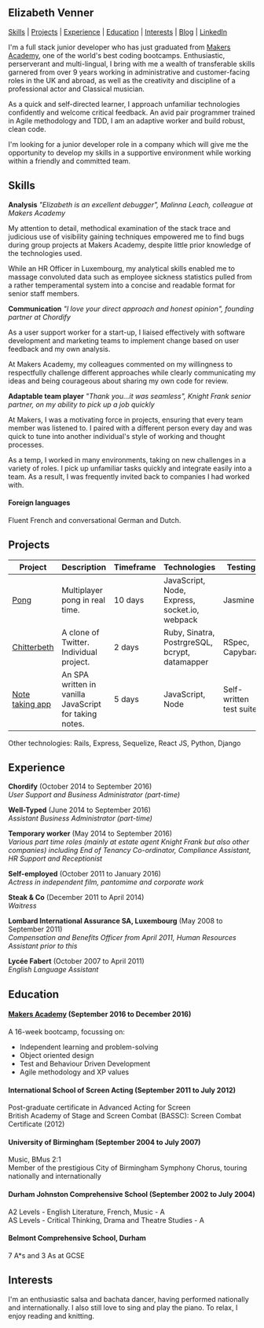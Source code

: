 ## Elizabeth Venner

[Skills](#skills) | [Projects](#projects) | [Experience](#experience) | [Education](#education) | [Interests](#interests) | [Blog](https://medium.com/@elizabethvenner) | [LinkedIn](https://www.linkedin.com/in/elizabeth-venner-821a9896)

I'm a full stack junior developer who has just graduated from [Makers Academy](http://employers.makersacademy.com/), one of the world's best coding bootcamps. Enthusiastic, perserverant and multi-lingual, I bring with me a wealth of transferable skills garnered from over 9 years working in administrative and customer-facing roles in the UK and abroad, as well as the creativity and discipline of a professional actor and Classical musician.

As a quick and self-directed learner, I approach unfamiliar technologies confidently and welcome critical feedback. An avid pair programmer trained in Agile methodology and TDD, I am an adaptive worker and build robust, clean code.

I'm looking for a junior developer role in a company which will give me the opportunity to develop my skills in a supportive environment while working within a friendly and committed team.

## Skills

__Analysis__ *"Elizabeth is an excellent debugger", Malinna Leach, colleague at Makers Academy*

My attention to detail, methodical examination of the stack trace and judicious use of visibility gaining techniques empowered me to find bugs during group projects at Makers Academy, despite little prior knowledge of the technologies used.

While an HR Officer in Luxembourg, my analytical skills enabled me to massage convoluted data such as employee sickness statistics pulled from a rather temperamental system into a concise and readable format for senior staff members.

__Communication__ *"I love your direct approach and honest opinion", founding partner at Chordify*

As a user support worker for a start-up, I liaised effectively with software development and marketing teams to implement change based on user feedback and my own analysis.

At Makers Academy, my colleagues commented on my willingness to respectfully challenge different approaches while clearly communicating my ideas and being courageous about sharing my own code for review.

__Adaptable team player__ *"Thank you...it was seamless", Knight Frank senior partner, on my ability to pick up a job quickly*

At Makers, I was a motivating force in projects, ensuring that every team member was listened to. I paired with a different person every day and was quick to tune into another individual's style of working and thought processes.

As a temp, I worked in many environments, taking on new challenges in a variety of roles. I pick up unfamiliar tasks quickly and integrate easily into a team. As a result, I was frequently invited back to companies I had worked with.

#### Foreign languages

Fluent French and conversational German and Dutch.

## Projects

Project         | Description                                          | Timeframe | Technologies      | Testing
----------------|------------------------------------------------------|---------- |-------------------|----------
[Pong](https://github.com/elizabethvenner/pong)| Multiplayer pong in real time. | 10 days | JavaScript, Node, Express, socket.io, webpack | Jasmine
[Chitterbeth](https://github.com/elizabethvenner/chitter-challenge) | A clone of Twitter. Individual project. | 2 days | Ruby, Sinatra, PostrgreSQL, bcrypt, datamapper| RSpec, Capybara
[Note taking app](https://github.com/elizabethvenner/notes) | An SPA written in vanilla JavaScript for taking notes. | 5 days | JavaScript, Node  | Self-written test suite

Other technologies: Rails, Express, Sequelize, React JS, Python, Django

## Experience

**Chordify** (October 2014 to September 2016)    
*User Support and Business Administrator (part-time)*  

**Well-Typed** (June 2014 to September 2016)   
*Assistant Business Administrator (part-time)*

**Temporary worker** (May 2014 to September 2016)   
*Various part time roles (mainly at estate agent Knight Frank but also other companies) including End of Tenancy Co-ordinator, Compliance Assistant, HR Support and Receptionist*

**Self-employed** (October 2011 to January 2016)   
*Actress in independent film, pantomime and corporate work*

**Steak & Co** (December 2011 to April 2014)   
*Waitress*

**Lombard International Assurance SA, Luxembourg** (May 2008 to September 2011)   
*Compensation and Benefits Officer from April 2011, Human Resources Assistant prior to this*

**Lycée Fabert** (October 2007 to April 2011)   
*English Language Assistant*

## Education

#### [Makers Academy](http://employers.makersacademy.com/) (September 2016 to December 2016)
A 16-week bootcamp, focussing on:

- Independent learning and problem-solving
- Object oriented design
- Test and Behaviour Driven Development
- Agile methodology and XP values

#### International School of Screen Acting (September 2011 to July 2012)
Post-graduate certificate in Advanced Acting for Screen <br/>
British Academy of Stage and Screen Combat (BASSC): Screen Combat Certificate (2012)

#### University of Birmingham (September 2004 to July 2007)
Music, BMus 2:1 <br/>
Member of the prestigious City of Birmingham Symphony Chorus, touring nationally and internationally

#### Durham Johnston Comprehensive School (September 2002 to July 2004)
A2 Levels - English Literature, French, Music - A <br/>
AS Levels - Critical Thinking, Drama and Theatre Studies - A

#### Belmont Comprehensive School, Durham
7 A\*s and 3 As at GCSE

## Interests
I'm an enthusiastic salsa and bachata dancer, having performed nationally and internationally. I also still love to sing and play the piano. To relax, I enjoy reading and knitting.

